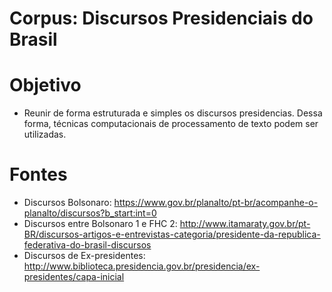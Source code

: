 # Corpus: Discursos Presidenciais do Brasil

# Objetivo
- Reunir de forma estruturada e simples os discursos presidencias. Dessa forma, técnicas computacionais de processamento de texto podem ser utilizadas.

# Fontes
- Discursos Bolsonaro: https://www.gov.br/planalto/pt-br/acompanhe-o-planalto/discursos?b_start:int=0
- Discursos entre Bolsonaro 1 e FHC 2: http://www.itamaraty.gov.br/pt-BR/discursos-artigos-e-entrevistas-categoria/presidente-da-republica-federativa-do-brasil-discursos
- Discursos de Ex-presidentes: http://www.biblioteca.presidencia.gov.br/presidencia/ex-presidentes/capa-inicial
